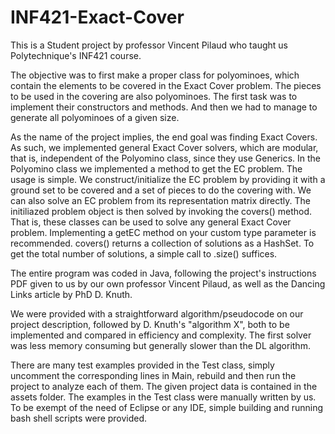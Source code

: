 # INF421-Exact-Cover
This is a Student project by professor Vincent Pilaud 
who taught us Polytechnique's INF421 course.

The objective was to first make a proper class for polyominoes,
which contain the elements to be covered in the Exact Cover problem.
The pieces to be used in the covering are also polyominoes.
The first task was to implement their constructors and methods.
And then we had to manage to generate all polyominoes of a given size.

As the name of the project implies, the end goal was finding Exact Covers.
As such, we implemented general Exact Cover solvers, which are modular,
that is, independent of the Polyomino class, since they use Generics.
In the Polyomino class we implemented a method to get the EC problem.
The usage is simple. We construct/initialize the EC problem by providing it
with a ground set to be covered and a set of pieces to do the covering with.
We can also solve an EC problem from its representation matrix directly.
The initiliazed problem object is then solved by invoking the covers()
method.
That is, these classes can be used to solve any general Exact Cover problem.
Implementing a getEC method on your custom type parameter is recommended.
covers() returns a collection of solutions as a HashSet.
To get the total number of solutions, a simple call to .size() suffices.

The entire program was coded in Java, following the project's instructions
PDF given to us by our own professor Vincent Pilaud,
as well as the Dancing Links article by PhD D. Knuth.

We were provided with a straightforward algorithm/pseudocode on our project
description, followed by D. Knuth's "algorithm X", both to be implemented
and compared in efficiency and complexity.
The first solver was less memory consuming but generally slower than the
DL algorithm.

There are many test examples provided in the Test class, simply uncomment
the corresponding lines in Main, rebuild and then run the project to analyze
each of them.
The given project data is contained in the assets folder.
The examples in the Test class were manually written by us.
To be exempt of the need of Eclipse or any IDE, simple building and running
bash shell scripts were provided.
